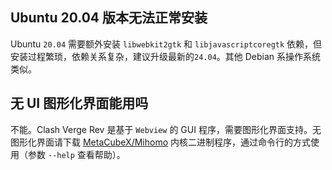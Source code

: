 ## Ubuntu 20.04 版本无法正常安装

Ubuntu `20.04` 需要额外安装 `libwebkit2gtk` 和 `libjavascriptcoregtk` 依赖，但安装过程繁琐，依赖关系复杂，建议升级最新的`24.04`。其他 Debian 系操作系统类似。

## 无 UI 图形化界面能用吗

不能。Clash Verge Rev 是基于 `Webview` 的 GUI 程序，需要图形化界面支持。无图形化界面请下载 [MetaCubeX/Mihomo](https://github.com/MetaCubeX/mihomo/releases/latest) 内核二进制程序，通过命令行的方式使用（参数 `--help` 查看帮助）。
